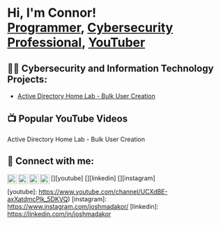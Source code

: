 <h1>Hi, I'm Connor! <br/><a href="https://github.com/joshmadakor1">Programmer</a>, <a href="https://www.linkedin.com/in/joshmadakor/">Cybersecurity Professional</a>, <a href="https://www.youtube.com/c/joshmadakor">YouTuber</a></h1>

<h2>👨‍💻 Cybersecurity and Information Technology Projects:</h2>

  - [Active Directory Home Lab - Bulk User Creation](https://github.com/joshmadakor1/AD_PS)


<h2>📺 Popular YouTube Videos</h2>

Active Directory Home Lab - Bulk User Creation

<h2> 🤳 Connect with me:</h2>

[<img align="left" alt="ConnorWalsh | YouTube" width="22px" src="https://cdn.jsdelivr.net/npm/simple-icons@v3/icons/youtube.svg" />][youtube]
[<img align="left" alt="ConnorWalsh | Twitter" width="22px" src="https://cdn.jsdelivr.net/npm/simple-icons@v3/icons/twitter.svg" />][twitter]
[<img align="left" alt="ConnorWalsh | LinkedIn" width="22px" src="https://cdn.jsdelivr.net/npm/simple-icons@v3/icons/linkedin.svg" />][linkedin]
[<img align="left" alt="ConnorWalsh | Instagram" width="22px" src="https://cdn.jsdelivr.net/npm/simple-icons@v3/icons/instagram.svg" />][instagram]

[twitter]: https://twitter.com/walshcon000
[youtube]: https://www.youtube.com/channel/UCXdBE-axXatdmcPlk_5DKVQ)
[instagram]: https://www.instagram.com/joshmadakor/
[linkedin]: https://linkedin.com/in/joshmadakor

<!--
**joshmadakor1/joshmadakor1** is a ✨ _special_ ✨ repository because its `README.md` (this file) appears on your GitHub profile.

Here are some ideas to get you started:

- 🔭 I’m currently working on ...
- 🌱 I’m currently learning ...
- 👯 I’m looking to collaborate on ...
- 🤔 I’m looking for help with ...
- 💬 Ask me about ...
- 📫 How to reach me: ...
- 😄 Pronouns: ...
- ⚡ Fun fact: ...
-->
